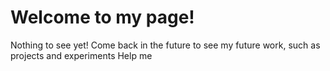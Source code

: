 # Welcome to my page!
Nothing to see yet! Come back in the future to see my future work, such as projects and experiments
Help me
